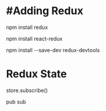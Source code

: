 #Adding Redux
=============

npm install redux

npm install react-redux

npm install --save-dev redux-devtools


Redux State
============

store.subscribe()

pub sub 